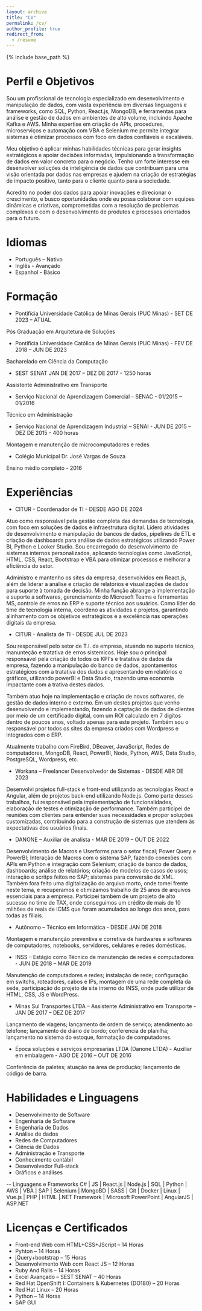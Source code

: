 ```yaml
---
layout: archive
title: "CV"
permalink: /cv/
author_profile: true
redirect_from:
  - /resume
---
```


{% include base_path %}


Perfil e Objetivos
===
Sou um profissional de tecnologia especializado em desenvolvimento e manipulação de dados, com vasta experiência em diversas linguagens e frameworks, como SQL, Python, React.js, MongoDB, e ferramentas para análise e gestão de dados em ambientes de alto volume, incluindo Apache Kafka e AWS. Minha expertise em criação de APIs, procedures, microserviços e automação com VBA e Selenium me permite integrar sistemas e otimizar processos com foco em dados confiáveis e escaláveis.

Meu objetivo é aplicar minhas habilidades técnicas para gerar insights estratégicos e apoiar decisões informadas, impulsionando a transformação de dados em valor concreto para o negócio. Tenho um forte interesse em desenvolver soluções de inteligência de dados que contribuam para uma visão orientada por dados nas empresas e ajudem na criação de estratégias de impacto positivo, tanto para o cliente quanto para a sociedade.

Acredito no poder dos dados para apoiar inovações e direcionar o crescimento, e busco oportunidades onde eu possa colaborar com equipes dinâmicas e criativas, comprometidas com a resolução de problemas complexos e com o desenvolvimento de produtos e processos orientados para o futuro.

Idiomas
===
- Português – Nativo
- Inglês - Avançado
- Espanhol - Básico

Formação
======
- Pontifícia Universidade Católica de Minas Gerais (PUC Minas) - SET DE 2023 – ATUAL

Pós Graduação em Arquitetura de Soluções


- Pontifícia Universidade Católica de Minas Gerais (PUC Minas) - FEV DE 2018 – JUN DE 2023

Bacharelado em Ciência da Computação


- SEST SENAT JAN DE 2017 – DEZ DE 2017 - 1250 horas

Assistente Administrativo em Transporte


- Serviço Nacional de Aprendizagem Comercial – SENAC - 01/2015 – 01/2016

Técnico em Administração


- Serviço Nacional de Aprendizagem Industrial – SENAI - JUN DE 2015 – DEZ DE 2015 - 400 horas

Montagem e manutenção de microcomputadores e redes


- Colégio Municipal Dr. José Vargas de Souza

Ensino médio completo - 2016

Experiências
======

- CITUR - Coordenador de TI - DESDE AGO DE 2024

Atuo como responsável pela gestão completa das demandas de tecnologia, com foco em soluções de dados e infraestrutura digital. Lidero atividades de desenvolvimento e manipulação de bancos de dados, pipelines de ETL e criação de dashboards para análise de dados estratégicos utilizando Power BI, Python e Looker Studio. Sou encarregado do desenvolvimento de sistemas internos personalizados, aplicando tecnologias como JavaScript, HTML, CSS, React, Bootstrap e VBA para otimizar processos e melhorar a eficiência do setor.

Administro e mantenho os sites da empresa, desenvolvidos em React.js, além de liderar a análise e criação de relatórios e visualizações de dados para suporte à tomada de decisão. Minha função abrange a implementação e suporte a softwares, gerenciamento do Microsoft Teams e ferramentas MS, controle de erros no ERP e suporte técnico aos usuários. Como líder do time de tecnologia interna, coordeno as atividades e projetos, garantindo alinhamento com os objetivos estratégicos e a excelência nas operações digitais da empresa.

- CITUR - Analista de TI - DESDE JUL DE 2023

Sou responsável pelo setor de T.I. da empresa, atuando no suporte técnico, manunteção e tratativa de erros sistemicos. Hoje sou o principal responsavel pela criação de todos os KPI's e tratativa de dados da empresa, fazendo a manipulação do banco de dados, apontamentos estratégicos com a tratativa dos dados e apresentando em relatórios e gráficos, utilizando powerBI e Data Studio, trazendo uma economia impactante com a trativa destes dados.

Também atuo hoje na implementação e criação de novos softwares, de gestão de dados interno e externo. Em um destes projetos que venho desenvolvendo e implementando, fazendo a captação de dados de clientes por meio de um certificado digital, com um ROI calculado em 7 digítos dentro de poucos anos, voltado apenas para este projeto. Também sou o responsável por todos os sites da empresa criados com Wordpress e integrados com o ERP.

Atualmente trabalho com FireBird, DBeaver, JavaScript, Redes de computadores, MongoDB, React, PowerBI, Node, Python, AWS, Data Studio, PostgreSQL, Wordpress, etc.


- Workana – Freelancer Desenvolvedor de Sistemas - DESDE ABR DE 2023

Desenvolvi projetos full-stack e front-end utilizando as tecnologias React e Angular, além de projetos back-end utilizando Node.js. Como parte desses trabalhos, fui responsável pela implementação de funcionalidades, elaboração de testes e otimização de performance. Também participei de reuniões com clientes para entender suas necessidades e propor soluções customizadas, contribuindo para a construção de sistemas que atendem às expectativas dos usuários finais.


- DANONE – Auxiliar de analista - MAR DE 2019 – OUT DE 2022

Desenvolvimento de Macros e Userforms para o setor fiscal; Power Query e PowerBI; Interação de Macros com o sistema SAP, fazendo conexões com APIs em Python e integração com Selenium; criação de banco de dados, dashboards; análise de relatórios; criação de modelos de casos de usos; interação e scritps feitos no SAP; sistemas para conversão de XML.
Também fora feito uma digitalização do arquivo morto, onde tomei frente neste tema, e recuperamos e otimizamos trabalho de 25 anos de arquivos essenciais para a empresa.
Participei também de um projeto de alto sucesso no time de TAX, onde conseguimos um crédito de mais de 10 milhões de reais de ICMS que foram acumulados ao longo dos anos, para todas as filiais.


- Autônomo – Técnico em Informática - DESDE JAN DE 2018

Montagem e manutenção preventiva e corretiva de hardwares e softwares de computadores, notebooks, servidores, celulares e redes domésticas.


- INSS – Estágio como Técnico de manutenção de redes e computadores - JUN DE 2018 – MAR DE 2019

Manutenção de computadores e redes; instalação de rede; configuração em switchs, roteadores, cabos e IPs, montagem de uma rede completa da sede, participação do projeto de site interno do INSS, onde pude utilizar de HTML, CSS, JS e WordPress.


- Minas Sul Transportes LTDA – Assistente Administrativo em Transporte - JAN DE 2017 – DEZ DE 2017

Lançamento de viagens; lançamento de ordem de serviço; atendimento ao telefone; lançamento de diário de bordo; conferencia de planilha; lançamento no sistema do estoque, formatação de computadores.


- Época soluções e serviços empresarias LTDA (Danone LTDA) - Auxiliar em embalagem - AGO DE 2016 – OUT DE 2016

Conferência de paletes; atuação na área de produção; lançamento de código de barra.
  
Habilidades e Linguagens
======
* Desenvolvimento de Software
* Engenharia de Software
* Engenharia de Dados
* Análise de dados
* Redes de Computadores
* Ciência de Dados
* Administração e Transporte
* Conhecimento contábil
* Desenvolvedor Full-stack
* Gráficos e análises

-- Linguagens e Frameworks
C# | JS | React.js | Node.js | SQL | Python | AWS | VBA | SAP | Selenium | MongoBD | SASS | Git | Docker | Linux | Vue.js | PHP | HTML |.NET Framework | Microsoft PowerPoint | AngularJS | ASP.NET

Licenças e Certificados
======
- Front-end Web com HTML+CSS+JScript – 14 Horas
- Pyhton – 14 Horas
- jQuery+bootstrap – 15 Horas
- Desenvolvimento Web com React JS – 12 Horas
- Ruby And Rails – 14 Horas
- Excel Avançado – SEST SENAT – 40 Horas
- Red Hat OpenShift I: Containers & Kubernetes (DO180) – 20 Horas
- Red Hat Linux – 20 Horas
- Python – 14 Horas
- SAP GUI
